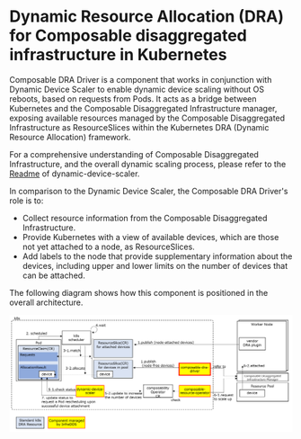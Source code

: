 # Dynamic Resource Allocation (DRA) for Composable disaggregated infrastructure in Kubernetes

Composable DRA Driver is a component that works in conjunction with Dynamic Device Scaler to enable dynamic device scaling without OS reboots, based on requests from Pods.  It acts as a bridge between Kubernetes and the Composable Disaggregated Infrastructure manager, exposing available resources managed by the Composable Disaggregated Infrastructure as ResourceSlices within the Kubernetes DRA (Dynamic Resource Allocation) framework.

For a comprehensive understanding of Composable Disaggregated Infrastructure, and the overall dynamic scaling process, please refer to the [Readme](https://github.com/InfraDDS/dynamic-device-scaler/blob/main/README.md) of dynamic-device-scaler.

In comparison to the Dynamic Device Scaler, the Composable DRA Driver's role is to:

- Collect resource information from the Composable Disaggregated Infrastructure.
- Provide Kubernetes with a view of available devices, which are those not yet attached to a node, as ResourceSlices.
- Add labels to the node that provide supplementary information about the devices, including upper and lower limits on the number of devices that can be attached.

The following diagram shows how this component is positioned in the overall architecture.

![alt text](doc/cdidra1.png)